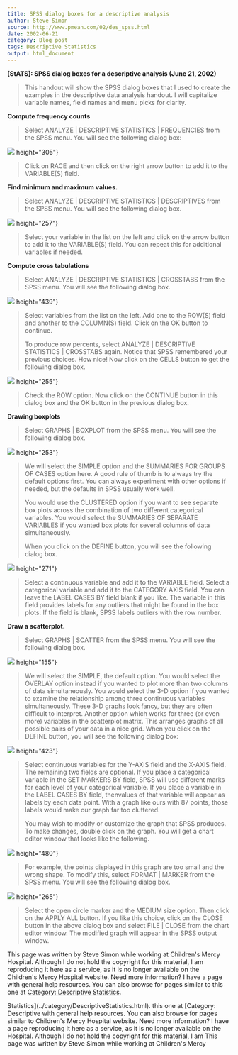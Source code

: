 ```yaml
---
title: SPSS dialog boxes for a descriptive analysis
author: Steve Simon
source: http://www.pmean.com/02/des_spss.html
date: 2002-06-21
category: Blog post
tags: Descriptive Statistics
output: html_document
---
```

****[StATS]:** SPSS dialog boxes for a descriptive
analysis (June 21, 2002)**

> This handout will show the SPSS dialog boxes that I used to create the
> examples in the descriptive data analysis handout. I will capitalize
> variable names, field names and menu picks for clarity.

**Compute frequency counts**

> Select ANALYZE \| DESCRIPTIVE STATISTICS \| FREQUENCIES from the SPSS
> menu. You will see the following dialog box:

![](../../../web/images/02/des_spss01.gif)
height="305"}

> Click on RACE and then click on the right arrow button to add it to
> the VARIABLE(S) field.

**Find minimum and maximum values.**

> Select ANALYZE \| DESCRIPTIVE STATISTICS \| DESCRIPTIVES from the SPSS
> menu. You will see the following dialog box.

![](../../../web/images/02/des_spss02.gif)
height="257"}

> Select your variable in the list on the left and click on the arrow
> button to add it to the VARIABLE(S) field. You can repeat this for
> additional variables if needed.

**Compute cross tabulations**

> Select ANALYZE \| DESCRIPTIVE STATISTICS \| CROSSTABS from the SPSS
> menu. You will see the following dialog box.

![](../../../web/images/02/des_spss03.gif)
height="439"}

> Select variables from the list on the left. Add one to the ROW(S)
> field and another to the COLUMN(S) field. Click on the OK button to
> continue.
>
> To produce row percents, select ANALYZE \| DESCRIPTIVE STATISTICS \|
> CROSSTABS again. Notice that SPSS remembered your previous choices.
> How nice! Now click on the CELLS button to get the following dialog
> box.

![](../../../web/images/02/des_spss04.gif)
height="255"}

> Check the ROW option. Now click on the CONTINUE button in this dialog
> box and the OK button in the previous dialog box.

**Drawing boxplots**

> Select GRAPHS \| BOXPLOT from the SPSS menu. You will see the
> following dialog box.

![](../../../web/images/02/des_spss05.gif)
height="253"}

> We will select the SIMPLE option and the SUMMARIES FOR GROUPS OF CASES
> option here. A good rule of thumb is to always try the default options
> first. You can always experiment with other options if needed, but the
> defaults in SPSS usually work well.
>
> You would use the CLUSTERED option if you want to see separate box
> plots across the combination of two different categorical variables.
> You would select the SUMMARIES OF SEPARATE VARIABLES if you wanted box
> plots for several columns of data simultaneously.
>
> When you click on the DEFINE button, you will see the following dialog
> box.

![](../../../web/images/02/des_spss06.gif)
height="271"}

> Select a continuous variable and add it to the VARIABLE field. Select
> a categorical variable and add it to the CATEGORY AXIS field. You can
> leave the LABEL CASES BY field blank if you like. The variable in this
> field provides labels for any outliers that might be found in the box
> plots. If the field is blank, SPSS labels outliers with the row
> number.

**Draw a scatterplot.**

> Select GRAPHS \| SCATTER from the SPSS menu. You will see the
> following dialog box.

![](../../../web/images/02/des_spss07.gif)
height="155"}

> We will select the SIMPLE, the default option. You would select the
> OVERLAY option instead if you wanted to plot more than two columns of
> data simultaneously. You would select the 3-D option if you wanted to
> examine the relationship among three continuous variables
> simultaneously. These 3-D graphs look fancy, but they are often
> difficult to interpret. Another option which works for three (or even
> more) variables in the scatterplot matrix. This arranges graphs of all
> possible pairs of your data in a nice grid. When you click on the
> DEFINE button, you will see the following dialog box:

![](../../../web/images/02/des_spss08.gif)
height="423"}

> Select continuous variables for the Y-AXIS field and the X-AXIS field.
> The remaining two fields are optional. If you place a categorical
> variable in the SET MARKERS BY field, SPSS will use different marks
> for each level of your categorical variable. If you place a variable
> in the LABEL CASES BY field, thenvalues of that variable will appear
> as labels by each data point. With a graph like ours with 87 points,
> those labels would make our graph far too cluttered.
>
> You may wish to modify or customize the graph that SPSS produces. To
> make changes, double click on the graph. You will get a chart editor
> window that looks like the following.

![](../../../web/images/02/des_spss09.gif)
height="480"}

> For example, the points displayed in this graph are too small and the
> wrong shape. To modify this, select FORMAT \| MARKER from the SPSS
> menu. You will see the following dialog box.

![](../../../web/images/02/des_spss10.gif)
height="265"}

> Select the open circle marker and the MEDIUM size option. Then click
> on the APPLY ALL button. If you like this choice, click on the CLOSE
> button in the above dialog box and select FILE \| CLOSE from the chart
> editor window. The modified graph will appear in the SPSS output
> window.

This page was written by Steve Simon while working at Children\'s Mercy
Hospital. Although I do not hold the copyright for this material, I am
reproducing it here as a service, as it is no longer available on the
Children\'s Mercy Hospital website. Need more information? I have a page
with general help resources. You can also browse for pages similar to
this one at [Category: Descriptive
Statistics](../category/DescriptiveStatistics.html).
<!---More--->
Statistics](../category/DescriptiveStatistics.html).
this one at [Category: Descriptive
with general help resources. You can also browse for pages similar to
Children\'s Mercy Hospital website. Need more information? I have a page
reproducing it here as a service, as it is no longer available on the
Hospital. Although I do not hold the copyright for this material, I am
This page was written by Steve Simon while working at Children\'s Mercy

<!---Do not use
****[StATS]:** SPSS dialog boxes for a descriptive
This page was written by Steve Simon while working at Children\'s Mercy
Hospital. Although I do not hold the copyright for this material, I am
reproducing it here as a service, as it is no longer available on the
Children\'s Mercy Hospital website. Need more information? I have a page
with general help resources. You can also browse for pages similar to
this one at [Category: Descriptive
Statistics](../category/DescriptiveStatistics.html).
--->

